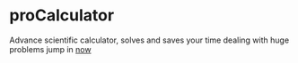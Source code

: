 # proCalculator
Advance scientific calculator, solves and saves your time dealing with huge problems
jump in [now](https://code-wizard925.github.io/proCalculator)
